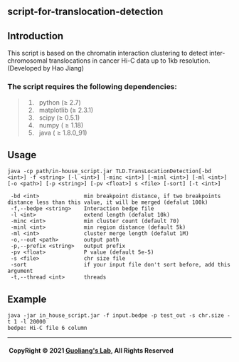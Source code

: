 ## script-for-translocation-detection
## Introduction
This script is based on the chromatin interaction clustering to detect inter-chromosomal translocations in cancer Hi-C data up to 1kb resolution. 
(Developed by Hao Jiang)            
### The script requires the following dependencies:
> 1) &nbsp; python (≥ 2.7) <br/>
> 2) &nbsp; matplotlib (≥ 2.3.1) <br/> 
> 3) &nbsp; scipy  (≥ 0.5.1)<br/>
> 4) &nbsp; numpy ( ≥ 1.18) <br/>
> 5) &nbsp; java ( ≥ 1.8.0_91) <br/> 
## Usage
    java -cp path/in-house_script.jar TLD.TransLocationDetection[-bd <int>] -f <string> [-l <int>] [-minc <int>] [-minl <int>] [-ml <int>] [-o <path>] [-p <string>] [-pv <float>] s <file> [-sort] [-t <int>] 
    
     -bd <int>              min breakpoint distance, if two breakpoints distance less than this value, it will be merged (defalut 100k) 
     -f,--bedpe <string>    Interaction bedpe file 
     -l <int>               extend length (defalut 10k) 
     -minc <int>            min cluster count (default 70)
     -minl <int>            min region distance (default 5k) 
     -ml <int>              cluster merge length (defalut 1M) 
     -o,--out <path>        output path 
     -p,--prefix <string>   output prefix 
     -pv <float>            P value (default 5e-5) 
     -s <file>              chr size file  
     -sort                  if your input file don't sort before, add this argument 
     -t,--thread <int>      threads  
    
## Example   
    java -jar in_house_script.jar -f input.bedpe -p test_out -s chr.size -t 1 -l 20000
    bedpe: Hi-C file 6 column
   
-----------------------------------------------------------------------------------------------------------------
#### &nbsp;CopyRight &#169; 2021 [Guoliang's Lab](http://glab.hzau.edu.cn/index.php), All Rights Reserved
